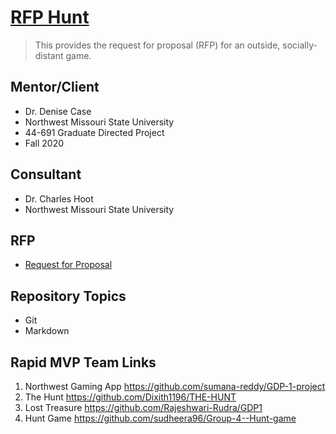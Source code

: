 # [RFP Hunt](https://github.com/denisecase/rfp-hunt)

> This provides the request for proposal (RFP) for an outside, socially-distant game.

## Mentor/Client

- Dr. Denise Case
- Northwest Missouri State University
- 44-691 Graduate Directed Project 
- Fall 2020

## Consultant

- Dr. Charles Hoot
- Northwest Missouri State University

## RFP

- [Request for Proposal](https://github.com/denisecase/rfp-hunt/blob/master/rfp-hunt.md)

## Repository Topics

- Git
- Markdown

## Rapid MVP Team Links

1. Northwest Gaming App https://github.com/sumana-reddy/GDP-1-project
1. The Hunt https://github.com/Dixith1196/THE-HUNT
3. Lost Treasure https://github.com/Rajeshwari-Rudra/GDP1
4. Hunt Game https://github.com/sudheera96/Group-4--Hunt-game
